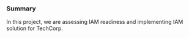 ### Summary
In this project, we are assessing IAM readiness and implementing IAM solution for TechCorp.
